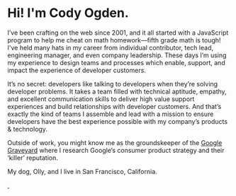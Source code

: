 # Hi! I'm Cody Ogden.

I’ve been crafting on the web since 2001, and it all started with a JavaScript program to help me cheat on math homework—fifth grade math is tough! I've held many hats in my career from individual contributor, tech lead, engineering manager, and even company leadership. These days I’m using my experience to design teams and processes which enable, support, and impact the experience of developer customers.

It’s no secret: developers like talking to developers when they’re solving developer problems. It takes a team filled with technical aptitude, empathy, and excellent communication skills to deliver high value support experiences and build relationships with developer customers. And that’s exactly the kind of teams I assemble and lead with a mission to ensure developers have the best experience possible with my company’s products & technology.

Outside of work, you might know me as the groundskeeper of the [Google Graveyard](https://killedbygoogle.com) where I research Google’s consumer product strategy and their ‘killer’ reputation.

My dog, Olly, and I live in San Francisco, California.

<a rel="me nofollow" href="https://mastodon.social/@codyogden">&nbsp;</a>
